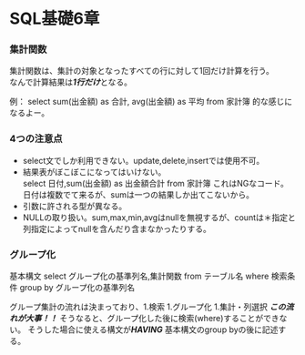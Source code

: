 # SQL基礎6章
### 集計関数
集計関数は、集計の対象となったすべての行に対して1回だけ計算を行う。  
なんで計算結果は***1行だけ***となる。

例：
    select sum(出金額) as 合計,
           avg(出金額) as 平均
    from 家計簿
的な感じになるよー。

### 4つの注意点
- select文でしか利用できない。update,delete,insertでは使用不可。
- 結果表がぼこぼこになってはいけない。  
    select 日付,sum(出金額) as 出金額合計
    from 家計簿
 これはNGなコード。日付は複数でて来るが、sumは一つの結果しか出てこないから。
 - 引数に許される型が異なる。
 - NULLの取り扱い。sum,max,min,avgはnullを無視するが、countは＊指定と列指定によってnullを含んだり含まなかったりする。
 
 ### グループ化
 基本構文
     select グループ化の基準列名,集計関数
     from テーブル名
     where 検索条件
     group by グループ化の基準列名
     
 グループ集計の流れは決まっており、1.検索
                                1.グループ化
                                1.集計・列選択     ***この流れが大事！！***
そうなると、グループ化した後に検索(where)することができない。
そうした場合に使える構文が***HAVING***
基本構文のgroup byの後に記述する。
 
 
